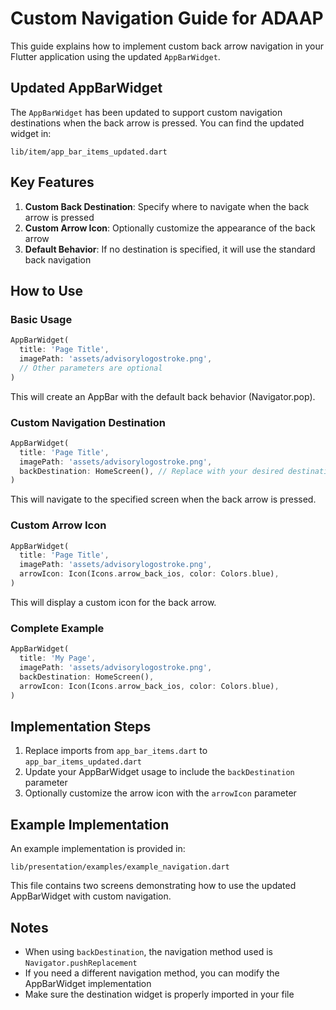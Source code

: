 # Custom Navigation Guide for ADAAP

This guide explains how to implement custom back arrow navigation in your Flutter application using the updated `AppBarWidget`.

## Updated AppBarWidget

The `AppBarWidget` has been updated to support custom navigation destinations when the back arrow is pressed. You can find the updated widget in:

```
lib/item/app_bar_items_updated.dart
```

## Key Features

1. **Custom Back Destination**: Specify where to navigate when the back arrow is pressed
2. **Custom Arrow Icon**: Optionally customize the appearance of the back arrow
3. **Default Behavior**: If no destination is specified, it will use the standard back navigation

## How to Use

### Basic Usage

```dart
AppBarWidget(
  title: 'Page Title',
  imagePath: 'assets/advisorylogostroke.png',
  // Other parameters are optional
)
```

This will create an AppBar with the default back behavior (Navigator.pop).

### Custom Navigation Destination

```dart
AppBarWidget(
  title: 'Page Title',
  imagePath: 'assets/advisorylogostroke.png',
  backDestination: HomeScreen(), // Replace with your desired destination
)
```

This will navigate to the specified screen when the back arrow is pressed.

### Custom Arrow Icon

```dart
AppBarWidget(
  title: 'Page Title',
  imagePath: 'assets/advisorylogostroke.png',
  arrowIcon: Icon(Icons.arrow_back_ios, color: Colors.blue),
)
```

This will display a custom icon for the back arrow.

### Complete Example

```dart
AppBarWidget(
  title: 'My Page',
  imagePath: 'assets/advisorylogostroke.png',
  backDestination: HomeScreen(),
  arrowIcon: Icon(Icons.arrow_back_ios, color: Colors.blue),
)
```

## Implementation Steps

1. Replace imports from `app_bar_items.dart` to `app_bar_items_updated.dart`
2. Update your AppBarWidget usage to include the `backDestination` parameter
3. Optionally customize the arrow icon with the `arrowIcon` parameter

## Example Implementation

An example implementation is provided in:

```
lib/presentation/examples/example_navigation.dart
```

This file contains two screens demonstrating how to use the updated AppBarWidget with custom navigation.

## Notes

- When using `backDestination`, the navigation method used is `Navigator.pushReplacement`
- If you need a different navigation method, you can modify the AppBarWidget implementation
- Make sure the destination widget is properly imported in your file